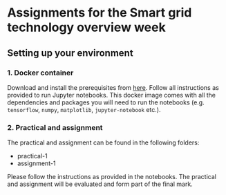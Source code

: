 # Assignments for the Smart grid technology overview week

## Setting up your environment

### 1. Docker container

Download and install the prerequisites from [here](https://github.com/LeonMVanDyk/deep-learning-course). Follow all instructions as provided to run Jupyter notebooks. This docker image comes with all the dependencies and packages you will need to run the notebooks (e.g. ```tensorflow```, ```numpy```, ```matplotlib```, ```jupyter-notebook``` etc.).

### 2. Practical and assignment

The practical and assignment can be found in the following folders:

* practical-1
* assignment-1

Please follow the instructions as provided in the notebooks. The practical and assignment will be evaluated and form part of the final mark. 

